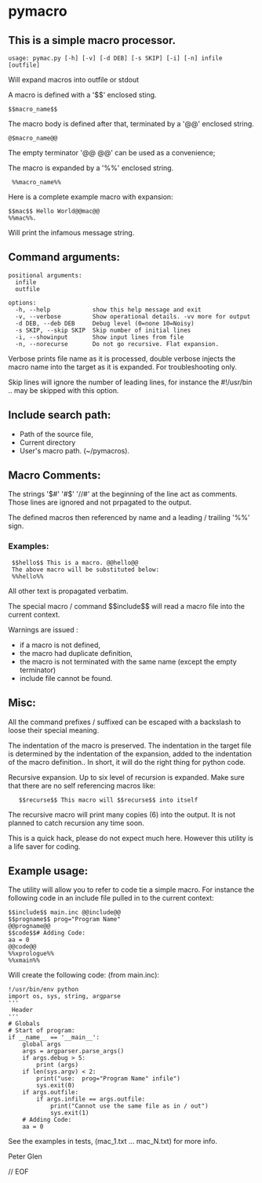 # pymacro

## This is a simple macro processor.

    usage: pymac.py [-h] [-v] [-d DEB] [-s SKIP] [-i] [-n] infile [outfile]

 Will expand macros into outfile or stdout

A macro is defined with a '\$\$' enclosed sting.

    $$macro_name$$

The macro body is defined after that, terminated by a '@@' enclosed string.

    @$macro_name@@

 The empty terminator '@@ @@' can be used as a convenience;

The macro is expanded by a '%%' enclosed string.

     %%macro_name%%

Here is a complete example macro with expansion:

    $$mac$$ Hello World@@mac@@
    %%mac%%.

Will print the infamous message string.

## Command arguments:

    positional arguments:
      infile
      outfile

    options:
      -h, --help            show this help message and exit
      -v, --verbose         Show operational details. -vv more for output
      -d DEB, --deb DEB     Debug level (0=none 10=Noisy)
      -s SKIP, --skip SKIP  Skip number of initial lines
      -i, --showinput       Show input lines from file
      -n, --norecurse       Do not go recursive. Flat expansion.

Verbose prints file name as it is processed, double verbose injects the macro name
into the target as it is expanded. For troubleshooting only.

Skip lines will ignore the number of leading lines, for instance the #!/usr/bin ..
may be skipped with this option.

## Include search path:

 * Path of the source file,
 * Current directory
 * User's macro path. (~/pymacros).

## Macro Comments:

The strings '$#' '#$' '//#' at the beginning of the line act  as comments.
Those lines are ignored and not prpagated to the output.

The defined macros then referenced by name and a leading / trailing '%%' sign.

### Examples:

     $$hello$$ This is a macro. @@hello@@
     The above macro will be substituted below:
     %%hello%%

All other text is propagated verbatim.

 The special macro / command \$\$include\$\$ will read a macro file into the current
context.

Warnings are issued :

 * if a macro is not defined,
 * the macro had duplicate definition,
 * the macro is not terminated with the same name (except the empty terminator)
 * include file cannot be found.

## Misc:

All the command prefixes / suffixed can be escaped with a backslash to
loose their special meaning.

The indentation of the macro is preserved. The indentation in the target
file is determined by the indentation of the expansion, added to the
indentation of the macro definition.. In short, it will do the
right thing for python code.

  Recursive expansion. Up to six level of recursion is expanded. Make sure that there
are no self referencing macros like:

       $$recurse$$ This macro will $$recurse$$ into itself

  The recursive macro will print many copies (6) into the output. It is not planned to
catch recursion any time soon.


This is a quick hack, please do not expect much here. However this utility is a
life saver for coding.

## Example usage:

  The utility will allow you to refer to code tie a simple macro. For instance the
following code in an include file pulled in to the current context:

    $$include$$ main.inc @@include@@
    $$progname$$ prog="Program Name"
    @@progname@@
    $$code$$# Adding Code:
    aa = 0
    @@code@@
    %%xprologue%%
    %%xmain%%

Will create the following code: (from main.inc):

    !/usr/bin/env python
    import os, sys, string, argparse
    '''
     Header
    '''
    # Globals
    # Start of program:
    if __name__ == '__main__':
        global args
        args = argparser.parse_args()
        if args.debug > 5:
            print (args)
        if len(sys.argv) < 2:
            print("use:  prog="Program Name" infile")
            sys.exit(0)
        if args.outfile:
            if args.infile == args.outfile:
                print("Cannot use the same file as in / out")
                sys.exit(1)
        # Adding Code:
        aa = 0

 See the examples in tests, (mac_1.txt ... mac_N.txt) for more info.

 Peter Glen

// EOF
